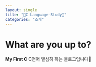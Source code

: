 ```yaml
---
layout: single
title: "🎲C Language-Study🎲"
categories: "소개"
---
```


# What are you up to?

**My First C** C언어 열심히 하는 블로그입니다🤞
